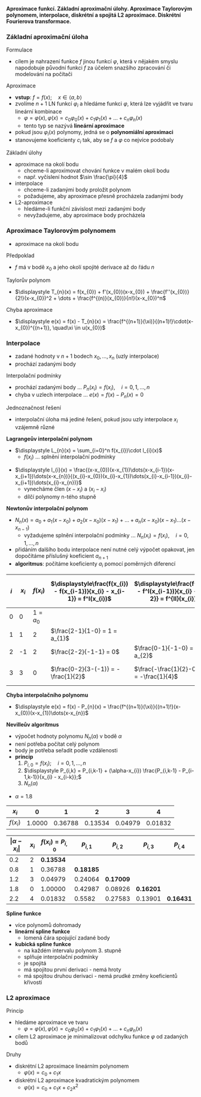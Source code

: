 **Aproximace funkcí. Základní aproximační úlohy. Aproximace Taylorovým polynomem, interpolace, diskrétní a spojitá L2 aproximace. Diskrétní Fourierova transformace.**

### Základní aproximační úloha

Formulace
- cílem je nahrazení funkce $f$ jinou funkcí $\varphi$, která v nějakém smyslu napodobuje původní funkci $f$ za účelem snazšího zpracování či modelování na počítači

Aproximace
- **vstup**: $f = f(x); \quad x \in \langle a,b\rangle$
- zvolíme $n+1$ LN funkcí $\varphi_{i}$ a hledáme funkci $\varphi$, která lze vyjádřit ve tvaru lineární kombinace
	- $\varphi = \varphi(x), \varphi(x) = c_{0}\varphi_{0}(x) + c_{1}\varphi_{1}(x) + \dots + c_{n}\varphi_{n}(x)$
	- tento typ se nazývá **lineární aproximace**
- pokud jsou $\varphi_{i}(x)$ polynomy, jedná se o **polynomiální aproximaci**
- stanovujeme koeficienty $c_{i}$ tak, aby se $f$ a $\varphi$ co nejvíce podobaly

Základní úlohy
- aproximace na okolí bodu
	- chceme-li aproximovat chování funkce v malém okolí bodu
	- např. vyčíslení hodnot $\sin \frac{\pi}{4}$
- interpolace
	- chceme-li zadanými body proložit polynom
	- požadujeme, aby aproximace přesně procházela zadanými body
- L2-aproximace
	- hledáme-li funkční závislost mezi zadanými body
	- nevyžadujeme, aby aproximace body procházela

### Aproximace Taylorovým polynomem

- aproximace na okolí bodu

Předpoklad
- $f$ má v bodě $x_{0}$ a jeho okolí spojité derivace až do řádu $n$

Taylorův polynom
- $\displaystyle T_{n}(x) = f(x_{0}) + f'(x_{0})(x-x_{0}) + \frac{f''(x_{0})}{2!}(x-x_{0})^2 + \dots + \frac{f^{(n)}(x_{0})}{n!}(x-x_{0})^n$

Chyba aproximace
- $\displaystyle e(x) = f(x) - T_{n}(x) = \frac{f^{(n+1)}(\xi)}{(n+1)!}\cdot(x-x_{0})^{(n+1)}, \quad\xi \in u(x_{0})$

### Interpolace

- zadané hodnoty v $n+1$ bodech $x_{0}, \dots, x_{n}$ (uzly interpolace)
- prochází zadanými body

Interpolační podmínky
- prochází zadanými body ... $P_{n}(x_{i}) = f(x_{i}), \quad i = 0, 1, \dots, n$
- chyba v uzlech interpolace ... $e(x) = f(x) - P_{n}(x) = 0$

Jednoznačnost řešení
- interpolační úloha má jediné řešení, pokud jsou uzly interpolace $x_{i}$ vzájemně různé

**Lagrangeův interpolační polynom**
- $\displaystyle L_{n}(x) = \sum_{i=0}^n f(x_{i})\cdot l_{i}(x)$
	- $f(x_{i})$ ... splnění interpolační podmínky
+ $\displaystyle l_{i}(x) = \frac{(x-x_{0})(x-x_{1})\dots(x-x_{i-1})(x-x_{i+1})\dots(x-x_{n})}{(x_{i}-x_{0})(x_{i}-x_{1})\dots(x_{i}-x_{i-1})(x_{i}-x_{i+1})\dots(x_{i}-x_{n})}$
	- vynecháme člen $(x-x_{i})$ a $(x_{i}-x_{i})$
	- dílčí polynomy n-tého stupně

**Newtonův interpolační polynom**
- $N_{n}(x) = a_{0} + a_{1}(x-x_{0}) + a_{2}(x-x_{0})(x-x_{1}) + \dots + a_{n}(x-x_{0})(x-x_{1})\dots(x-x_{n-1})$
	- vyžadujeme splnění interpolační podmínky ... $N_{n}(x_{i}) = f(x_{i}), \quad i = 0,1,\dots,n$
- přidáním dalšího bodu interpolace není nutné celý výpočet opakovat, jen dopočítáme příslušný koeficient $a_{n+1}$
- **algoritmus**: počítáme koeficienty $a_{i}$ pomocí poměrných diferencí

| $i$ | $x_{i}$ | $f(x_{i})$  | $\displaystyle\frac{f(x_{i}) - f(x_{i-1})}{x_{i} - x_{i-1}} = f^I(x_{i})$ | $\displaystyle\frac{f^I(x_{i}) - f^I(x_{i-1})}{x_{i} - x_{i-2}} = f^{II}(x_{i})$ | $\displaystyle\frac{f^{II}(x_{i}) - f^{II}(x_{i-1})}{x_{i} - x_{i-3}} = f^{III}(x_{i})$ |
| --- | ------- | ----------- | ------------------------------------------------------------------------- | -------------------------------------------------------------------------------- | --------------------------------------------------------------------------------------- |
| 0   | 0       | $1 = a_{0}$ |                                                                           |                                                                                  |                                                                                         |
| 1   | 1       | $2$         | $\frac{2-1}{1-0} = 1 = a_{1}$                                             |                                                                                  |                                                                                         |
| 2   | -1      | $2$         | $\frac{2-2}{-1-1} = 0$                                                    | $\frac{0-1}{-1-0} = 1 = a_{2}$                                                   |                                                                                         |
| 3   | 3       | $0$         | $\frac{0-2}{3-(-1)} = -\frac{1}{2}$                                       | $\frac{-\frac{1}{2}-0}{3-1} = -\frac{1}{4}$                                      | $\frac{-\frac{1}{4}-1}{3-0} = -\frac{5}{12} = a_{3}$                                    |

**Chyba interpolačního polynomu**
- $\displaystyle e(x) = f(x) - P_{n}(x) = \frac{f^{(n+1)}(\xi)}{(n+1)!}(x-x_{0})(x-x_{1})\dots(x-x_{n})$

**Nevilleův algoritmus**
- výpočet hodnoty polynomu $N_{n}(\alpha)$ v bodě $\alpha$
- není potřeba počítat celý polynom
- body je potřeba seřadit podle vzdálenosti
- **princip**
	1. $P_{i,0} = f(x_{i}); \quad i =0, 1, \dots, n$
	2. $\displaystyle P_{i,k} = P_{i,k-1} + (\alpha-x_{i}) \frac{P_{i,k-1} - P_{i-1,k-1}}{x_{i} - x_{i-k}};$
	3. $N_{n}(\alpha)$
+ $\alpha = 1.8$

| $x_{i}$    | 0      | 1       | 2       | 3       | 4       |
| ---------- | ------ | ------- | ------- | ------- | ------- |
| $f(x_{i})$ | 1.0000 | 0.36788 | 0.13534 | 0.04979 | 0.01832 |

| $\vert\alpha-x_{i}\vert$ | $x_i$ | $f(x_{i}) = P_{i,0}$ | $P_{i,1}$   | $P_{i,2}$   | $P_{i,3}$   | $P_{i,4}$   |
| ------------------------ | ----- | -------------------- | ----------- | ----------- | ----------- | ----------- |
| 0.2                      | 2     | **0.13534**          |             |             |             |             |
| 0.8                      | 1     | 0.36788              | **0.18185** |             |             |             |
| 1.2                      | 3     | 0.04979              | 0.24064     | **0.17009** |             |             |
| 1.8                      | 0     | 1.00000              | 0.42987     | 0.08926     | **0.16201** |             |
| 2.2                      | 4     | 0.01832              | 0.5582      | 0.27583     | 0.13901     | **0.16431** |

**Spline funkce**
- více polynomů dohromady
- **lineární spline funkce**
	- lomená čára spojující zadané body
- **kubická spline funkce**
	- na každém intervalu polynom 3. stupně
	- splňuje interpolační podmínky
	- je spojitá
	- má spojitou první derivaci - nemá hroty
	- má spojitou druhou derivaci - nemá prudké změny koeficientů křivosti

### L2 aproximace

Princip
- hledáme aproximace ve tvaru
	- $\varphi = \varphi(x), \varphi(x) = c_{0}\varphi_{0}(x) + c_{1}\varphi_{1}(x) + \dots + c_{n}\varphi_{n}(x)$
- cílem L2 aproximace je minimalizovat odchylku funkce $\varphi$ od zadaných bodů

Druhy
- diskrétní L2 aproximace lineárním polynomem
	- $\varphi(x) = c_{0} + c_{1}x$
- diskrétní L2 aproximace kvadratickým polynomem
	- $\varphi(x) = c_{0} + c_{1}x + c_{2}x^2$
